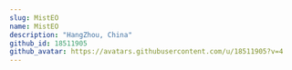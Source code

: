 ```yaml
---
slug: MistEO
name: MistEO
description: "HangZhou, China"
github_id: 18511905
github_avatar: https://avatars.githubusercontent.com/u/18511905?v=4
---
```


